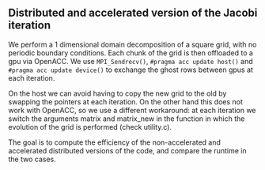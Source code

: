 ## Distributed and accelerated version of the Jacobi iteration

We perform a 1 dimensional domain decomposition of a square grid, with no periodic boundary conditions. Each chunk of the grid is then offloaded to a gpu via OpenACC. We use `MPI_Sendrecv()`, `#pragma acc update host()` and `#pragma acc update device()` to exchange the ghost rows between gpus at each iteration.

On the host we can avoid having to copy the new grid to the old by swapping the pointers at each iteration. On the other hand this does not work with OpenACC, so we use a different workaround: at each iteration we switch the arguments matrix and matrix_new in the function in which the evolution of the grid is performed (check utility.c).

The goal is to compute the efficiency of the non-accelerated and accelerated distributed versions of the code, and compare the runtime in the two cases.


